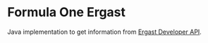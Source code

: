# Formula One Ergast
Java implementation to get information from [Ergast Developer API](http://ergast.com/mrd/).